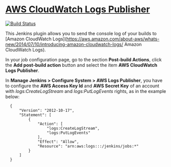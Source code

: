 # [AWS CloudWatch Logs Publisher](https://wiki.jenkins-ci.org/display/JENKINS/AWS+CloudWatch+Logs+Publisher+Plugin)
[![Build Status](https://jenkins.ci.cloudbees.com/buildStatus/icon?job=plugins/aws-cloudwatch-logs-publisher-plugin)](https://jenkins.ci.cloudbees.com/job/plugins/job/aws-cloudwatch-logs-publisher-plugin/)

This Jenkins plugin allows you to send the console log of your builds to [Amazon CloudWatch Logs](https://aws.amazon.com/about-aws/whats-new/2014/07/10/introducing-amazon-cloudwatch-logs/ Amazon CloudWatch Logs).

In your job configuration page, go to the section **Post-build Actions**,
 click the **Add post-build action** button and select the item **AWS CloudWatch Logs Publisher**.

In **Manage Jenkins > Configure System > AWS Logs Publisher**, you have to configure the **AWS Access Key Id** and **AWS Secret Key** of an account with *logs:CreateLogStream* and *logs:PutLogEvents* rights, as in the example below:

~~~~
  {
      "Version": "2012-10-17",
      "Statement": [
          {
              "Action": [
                  "logs:CreateLogStream",
                  "logs:PutLogEvents"
              ],
              "Effect": "Allow",
              "Resource": "arn:aws:logs:::/jenkins/jobs:*"
          }
      ]
  }
~~~~

